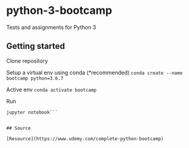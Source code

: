 # python-3-bootcamp
Tests and assignments for Python 3

## Getting started

Clone repository

Setup a virtual env using conda (\*recommended)
`conda create --name bootcamp python=3.6.7`

Active env
`conda activate bootcamp`

Run 
```
jupyter notebook```


## Source

[Resource](https://www.udemy.com/complete-python-bootcamp)
